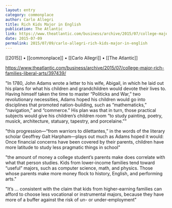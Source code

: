 ```yaml
---
layout: entry
category: commonplace
author: Carlo Allegri
title: Rich Kids Major in English
publication: The Atlantic
link: https://www.theatlantic.com/business/archive/2015/07/college-major-rich-families-liberal-arts/397439/
date: 2015-07-09
permalink: 2015/07/09/carlo-allegri-rich-kids-major-in-english
---
```


[[2015]] • [[commonplace]] • [[Carlo Allegri]] • [[The Atlantic]] 

https://www.theatlantic.com/business/archive/2015/07/college-major-rich-families-liberal-arts/397439/

"In 1780, John Adams wrote a letter to his wife, Abigail, in which he laid out his plans for what his children and grandchildren would devote their lives to. Having himself taken the time to master “Politicks and War,” two revolutionary necessities, Adams hoped his children would go into disciplines that promoted nation-building, such as “mathematicks,” “navigation,” and “commerce.” His plan was that in turn, those practical subjects would give his children’s children room “to study painting, poetry, musick, architecture, statuary, tapestry, and porcelaine.”"

"this progression—“from warriors to dilettantes,” in the words of the literary scholar Geoffrey Galt Harpham—plays out much as Adams hoped it would: Once financial concerns have been covered by their parents, children have more latitude to study less pragmatic things in school"

"the amount of money a college student’s parents make does correlate with what that person studies. Kids from lower-income families tend toward “useful” majors, such as computer science, math, and physics. Those whose parents make more money flock to history, English, and performing arts."

"It’s … consistent with the claim that kids from higher-earning families can afford to choose less vocational or instrumental majors, because they have more of a buffer against the risk of un- or under-employment"

